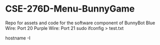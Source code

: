 # CSE-276D-Menu-BunnyGame
Repo for assets and code for the software component of BunnyBot
Blue Wire: Port 20
Purple Wire: Port 21
sudo ifconfig > test.txt

hostname -I
